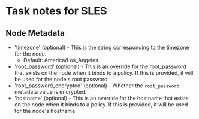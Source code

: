 # Task notes for SLES

## Node Metadata

- 'timezone' (optional) - This is the string corresponding to the timezone for
  the node.
  - Default: America/Los_Angeles
- 'root_password' (optional) - This is an override for the root_password that
  exists on the node when it binds to a policy. If this is provided, it will be
  used for the node's root password.
- 'root_password_encrypted' (optional) - Whether the `root_password` metadata
  value is encrypted.
- 'hostname' (optional) - This is an override for the hostname that exists
  on the node when it binds to a policy. If this is provided, it will be used
  for the node's hostname.
